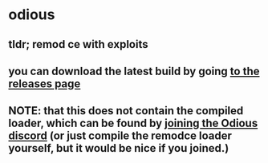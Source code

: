 # odious
## tldr; remod ce with exploits

## you can download the latest build by going [to the releases page](https://github.com/notunixian/odious/releases/latest)
## NOTE: that this does not contain the compiled loader, which can be found by [joining the Odious discord](https://discord.gg/FDTcEHhbAV) (or just compile the remodce loader yourself, but it would be nice if you joined.)
